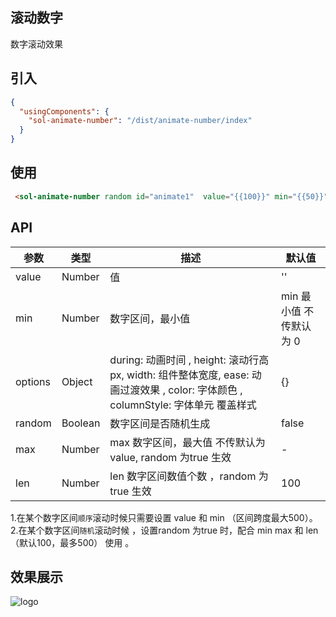 ## 滚动数字

数字滚动效果

## 引入

```json
{
  "usingComponents": {
    "sol-animate-number": "/dist/animate-number/index"
  }
}
```

## 使用

 
```html
 <sol-animate-number random id="animate1"  value="{{100}}" min="{{50}}" max="{{150}}" len="{{100}}" options="{{options}}"></sol-animate-number>

```


## API

| 参数        | 类型     | 描述                         | 默认值 |
| ----------- | -------- | ---------------------------- | ------ |
| value        | Number    |  值   | ''   |
| min           | Number   | 数字区间，最小值 |    min 最小值 不传默认为 0  |
| options       | Object |    during: 动画时间 , height: 滚动行高 px,  width: 组件整体宽度,  ease: 动画过渡效果 , color: 字体颜色 , columnStyle: 字体单元 覆盖样式       |    {}  |
| random        | Boolean    |  数字区间是否随机生成   | false   |
| max          | Number |max 数字区间，最大值 不传默认为 value, random 为true 生效     |  -    |
| len           | Number | len 数字区间数值个数 ，random 为true 生效        | 100     |

1.在某个数字区间`顺序`滚动时候只需要设置 value 和 min （区间跨度最大500）。
2.在某个数字区间`随机`滚动时候 ，设置random 为true 时，配合 min  max 和 len（默认100，最多500） 使用 。
 
## 效果展示

![logo](../_images/4.gif)
